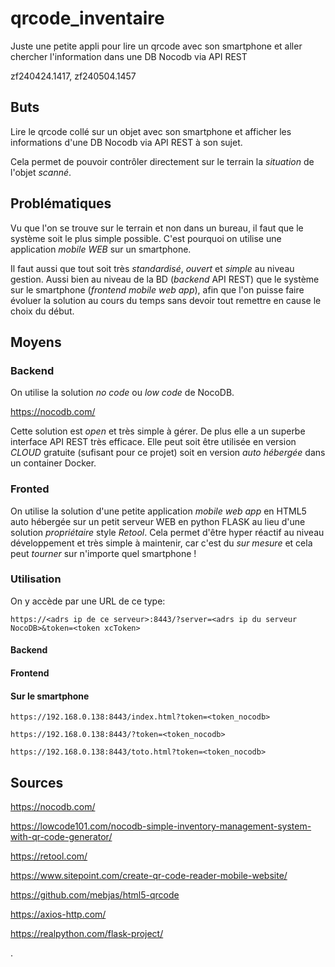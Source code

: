 # qrcode_inventaire
Juste une petite appli pour lire un qrcode avec son smartphone et aller chercher l'information dans une DB Nocodb via API REST

zf240424.1417, zf240504.1457


## Buts
Lire le qrcode collé sur un objet avec son smartphone et afficher les informations d'une DB Nocodb via API REST à son sujet.

Cela permet de pouvoir contrôler directement sur le terrain la *situation* de l'objet *scanné*.


## Problématiques
Vu que l'on se trouve sur le terrain et non dans un bureau, il faut que le système soit le plus simple possible. C'est pourquoi on utilise une application *mobile WEB* sur un smartphone.

Il faut aussi que tout soit très *standardisé*, *ouvert* et *simple* au niveau gestion. Aussi bien au niveau de la BD (*backend* API REST) que le système sur le smartphone (*frontend* *mobile web app*), afin que l'on puisse faire évoluer la solution au cours du temps sans devoir tout remettre en cause le choix du début.


## Moyens

### Backend
On utilise la solution *no code* ou *low code* de NocoDB. 

https://nocodb.com/

Cette solution est *open* et très simple à gérer. De plus elle a un superbe interface API REST très efficace. Elle peut soit être utilisée en version *CLOUD* gratuite (sufisant pour ce projet) soit en version *auto hébergée* dans un container Docker.

### Fronted
On utilise la solution d'une petite application *mobile web app* en HTML5 auto hébergée sur un petit serveur WEB en python FLASK au lieu d'une solution *propriétaire* style *Retool*. Cela permet d'être hyper réactif au niveau développement et très simple à maintenir, car c'est du *sur mesure* et cela peut *tourner* sur n'importe quel smartphone !


### Utilisation
On y accède par une URL de ce type:

````
https://<adrs ip de ce serveur>:8443/?server=<adrs ip du serveur NocoDB>&token=<token xcToken>
````


#### Backend


#### Frontend


#### Sur le smartphone
````
https://192.168.0.138:8443/index.html?token=<token_nocodb>

https://192.168.0.138:8443/?token=<token_nocodb>

https://192.168.0.138:8443/toto.html?token=<token_nocodb>
````


## Sources
https://nocodb.com/

https://lowcode101.com/nocodb-simple-inventory-management-system-with-qr-code-generator/

https://retool.com/

https://www.sitepoint.com/create-qr-code-reader-mobile-website/

https://github.com/mebjas/html5-qrcode

https://axios-http.com/

https://realpython.com/flask-project/




.
